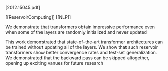 [2012.15045.pdf]

[[ReservoirComputing]]
[[NLP]]


We demonstrate that transformers obtain impressive performance even when some of the layers are randomly initialized and never updated







This work demonstrated that state-of-the-art transformer architectures can be trained without updating all of the layers.
We show that such reservoir transformers show better convergence rates and test-set generalization. We demonstrated that the backward pass can be skipped altogether, opening up exciting vanues for future research